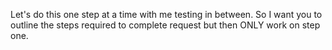 <!-- Original FlashPaste name: Cursor: One Step At A Time -->
<!-- FlashPaste ID: 213 -->

Let's do this one step at a time with me testing in between. So I want you to outline the steps required to complete request but then ONLY work on step one.